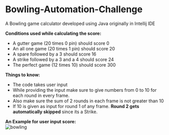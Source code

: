 # Bowling-Automation-Challenge

A Bowling game calculator developed using Java originally in Intellij IDE

**Conditions used while calculating the score:**
- A gutter game (20 times 0 pin) should score 0
- An all one game (20 times 1 pin) should score 20
- A spare followed by a 3 should score 16
- A strike followed by a 3 and a 4 should score 24
- The perfect game (12 times 10) should score 300

**Things to know:**
- The code takes user input
- While providing the input make sure to give numbers from 0 to 10 for each round in every frame.
- Also make sure the sum of 2 rounds in each frame is not greater than 10
- If 10 is given as input for round 1 of any frame. **Round 2 gets automatically skipped** since its a Strike.


**An Example for user input score:**  
![bowling](https://github.com/AnkushGurudath/Bowling-Automation-Challenge/assets/34859758/7ff7bc7b-fa08-4a86-a391-631180551181)
